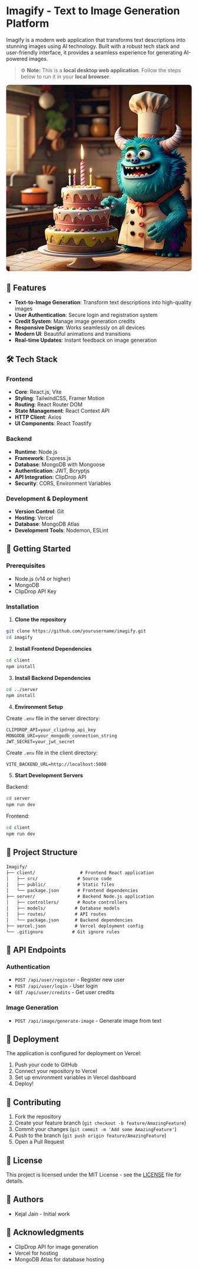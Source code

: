 # Imagify - Text to Image Generation Platform  
Imagify is a modern web application that transforms text descriptions into stunning images using AI technology. Built with a robust tech stack and user-friendly interface, it provides a seamless experience for generating AI-powered images.  
> ⚙️ **Note:** This is a **local desktop web application**. Follow the steps below to run it in your **local browser**.
  

![Imagify Preview](client/src/assets/sample_img_1.png)

## 🌟 Features

- **Text-to-Image Generation**: Transform text descriptions into high-quality images
- **User Authentication**: Secure login and registration system
- **Credit System**: Manage image generation credits
- **Responsive Design**: Works seamlessly on all devices
- **Modern UI**: Beautiful animations and transitions
- **Real-time Updates**: Instant feedback on image generation

## 🛠️ Tech Stack

### Frontend
- **Core**: React.js, Vite
- **Styling**: TailwindCSS, Framer Motion
- **Routing**: React Router DOM
- **State Management**: React Context API
- **HTTP Client**: Axios
- **UI Components**: React Toastify

### Backend
- **Runtime**: Node.js
- **Framework**: Express.js
- **Database**: MongoDB with Mongoose
- **Authentication**: JWT, Bcryptjs
- **API Integration**: ClipDrop API
- **Security**: CORS, Environment Variables

### Development & Deployment
- **Version Control**: Git
- **Hosting**: Vercel
- **Database**: MongoDB Atlas
- **Development Tools**: Nodemon, ESLint

## 🚀 Getting Started

### Prerequisites
- Node.js (v14 or higher)
- MongoDB
- ClipDrop API Key

### Installation

1. **Clone the repository**
```bash
git clone https://github.com/yourusername/imagify.git
cd imagify
```

2. **Install Frontend Dependencies**
```bash
cd client
npm install
```

3. **Install Backend Dependencies**
```bash
cd ../server
npm install
```

4. **Environment Setup**

Create `.env` file in the server directory:
```env
CLIPDROP_API=your_clipdrop_api_key
MONGODB_URI=your_mongodb_connection_string
JWT_SECRET=your_jwt_secret
```

Create `.env` file in the client directory:
```env
VITE_BACKEND_URL=http://localhost:5000
```

5. **Start Development Servers**

Backend:
```bash
cd server
npm run dev
```

Frontend:
```bash
cd client
npm run dev
```

## 📁 Project Structure
```
Imagify/
├── client/                 # Frontend React application
│   ├── src/               # Source code
│   ├── public/            # Static files
│   └── package.json       # Frontend dependencies
├── server/                # Backend Node.js application
│   ├── controllers/       # Route controllers
│   ├── models/           # Database models
│   ├── routes/           # API routes
│   └── package.json      # Backend dependencies
├── vercel.json           # Vercel deployment config
└── .gitignore           # Git ignore rules
```

## 🔑 API Endpoints

### Authentication
- `POST /api/user/register` - Register new user
- `POST /api/user/login` - User login
- `GET /api/user/credits` - Get user credits

### Image Generation
- `POST /api/image/generate-image` - Generate image from text

## 🚀 Deployment

The application is configured for deployment on Vercel:

1. Push your code to GitHub
2. Connect your repository to Vercel
3. Set up environment variables in Vercel dashboard
4. Deploy!

## 🤝 Contributing

1. Fork the repository
2. Create your feature branch (`git checkout -b feature/AmazingFeature`)
3. Commit your changes (`git commit -m 'Add some AmazingFeature'`)
4. Push to the branch (`git push origin feature/AmazingFeature`)
5. Open a Pull Request

## 📝 License

This project is licensed under the MIT License - see the [LICENSE](LICENSE) file for details.

## 👥 Authors

- Kejal Jain - Initial work

## 🙏 Acknowledgments

- ClipDrop API for image generation
- Vercel for hosting
- MongoDB Atlas for database hosting 
